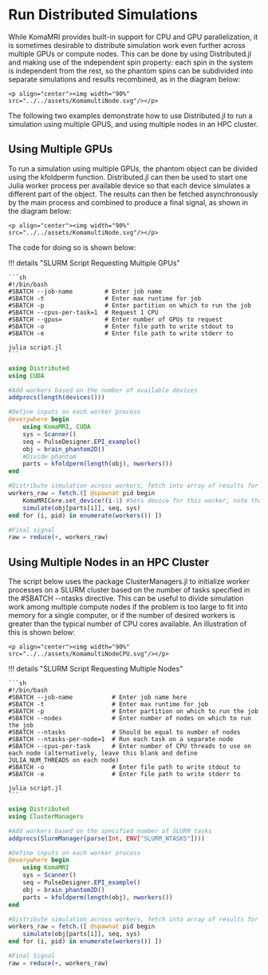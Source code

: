 # Run Distributed Simulations 

While KomaMRI provides built-in support for CPU and GPU parallelization, it is sometimes desirable to distribute simulation work even further across multiple GPUs or compute nodes. This can be done by using Distributed.jl and making use of the independent spin property: each spin in the system is independent from the rest, so the phantom spins can be subdivided into separate simulations and results recombined, as in the diagram below:

```@raw html
<p align="center"><img width="90%" src="../../assets/KomamultiNode.svg"/></p>
```

The following two examples demonstrate how to use Distributed.jl to run a simulation using multiple GPUS, and using multiple nodes in an HPC cluster.

## Using Multiple GPUs

To run a simulation using multiple GPUs, the phantom object can be divided using the kfoldperm function. Distributed.jl can then be used to start one Julia worker process per available device so that each device simulates a different part of the object. The results can then be fetched asynchronously by the main process and combined to produce a final signal, as shown in the diagram below: 

```@raw html
<p align="center"><img width="90%" src="../../assets/KomamultiNode.svg"/></p>
```

The code for doing so is shown below:

!!! details "SLURM Script Requesting Multiple GPUs"

    ```sh
    #!/bin/bash
    #SBATCH --job-name         # Enter job name
    #SBATCH -t                 # Enter max runtime for job
    #SBATCH -p                 # Enter partition on which to run the job
    #SBATCH --cpus-per-task=1  # Request 1 CPU
    #SBATCH --gpus=            # Enter number of GPUs to request
    #SBATCH -o                 # Enter file path to write stdout to
    #SBATCH -e                 # Enter file path to write stderr to
    
    julia script.jl
    ```

```julia
using Distributed
using CUDA

#Add workers based on the number of available devices
addprocs(length(devices()))

#Define inputs on each worker process
@everywhere begin
    using KomaMRI, CUDA
    sys = Scanner()
    seq = PulseDesigner.EPI_example()
    obj = brain_phantom2D()
    #Divide phantom
    parts = kfoldperm(length(obj), nworkers())
end

#Distribute simulation across workers, fetch into array of results for each worker
workers_raw = fetch.([ @spawnat pid begin
    KomaMRICore.set_device!(i-1) #Sets device for this worker, note that CUDA devices are indexed from 0
    simulate(obj[parts[i]], seq, sys)
end for (i, pid) in enumerate(workers()) ])

#Final signal
raw = reduce(+, workers_raw)
```

## Using Multiple Nodes in an HPC Cluster

The script below uses the package ClusterManagers.jl to initialize worker processes on a SLURM cluster based on the number of tasks specified in the #SBATCH --ntasks directive. This can be useful to divide simulation work among multiple compute nodes if the problem is too large to fit into memory for a single computer, or if the number of desired workers is greater than the typical number of CPU cores available. An illustration of this is shown below:

```@raw html
<p align="center"><img width="90%" src="../../assets/KomamultiNodeCPU.svg"/></p>
```

!!! details "SLURM Script Requesting Multiple Nodes"

    ```sh
    #!/bin/bash
    #SBATCH --job-name           # Enter job name here
    #SBATCH -t                   # Enter max runtime for job
    #SBATCH -p                   # Enter partition on which to run the job
    #SBATCH --nodes              # Enter number of nodes on which to run the job
    #SBATCH --ntasks             # Should be equal to number of nodes
    #SBATCH --ntasks-per-node=1  # Run each task on a separate node
    #SBATCH --cpus-per-task      # Enter number of CPU threads to use on each node (alternatively, leave this blank and define JULIA_NUM_THREADS on each node)
    #SBATCH -o                   # Enter file path to write stdout to
    #SBATCH -e                   # Enter file path to write stderr to
    
    julia script.jl
    ```

```julia
using Distributed
using ClusterManagers

#Add workers based on the specified number of SLURM tasks
addprocs(SlurmManager(parse(Int, ENV["SLURM_NTASKS"])))

#Define inputs on each worker process
@everywhere begin
    using KomaMRI
    sys = Scanner()
    seq = PulseDesigner.EPI_example()
    obj = brain_phantom2D()
    parts = kfoldperm(length(obj), nworkers())
end

#Distribute simulation across workers, fetch into array of results for each worker
workers_raw = fetch.([ @spawnat pid begin
    simulate(obj[parts[i]], seq, sys)
end for (i, pid) in enumerate(workers()) ])

#Final Signal
raw = reduce(+, workers_raw)
```
